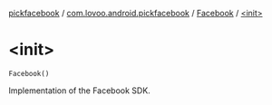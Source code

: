 [pickfacebook](../../index.md) / [com.lovoo.android.pickfacebook](../index.md) / [Facebook](index.md) / [&lt;init&gt;](./-init-.md)

# &lt;init&gt;

`Facebook()`

Implementation of the Facebook SDK.

